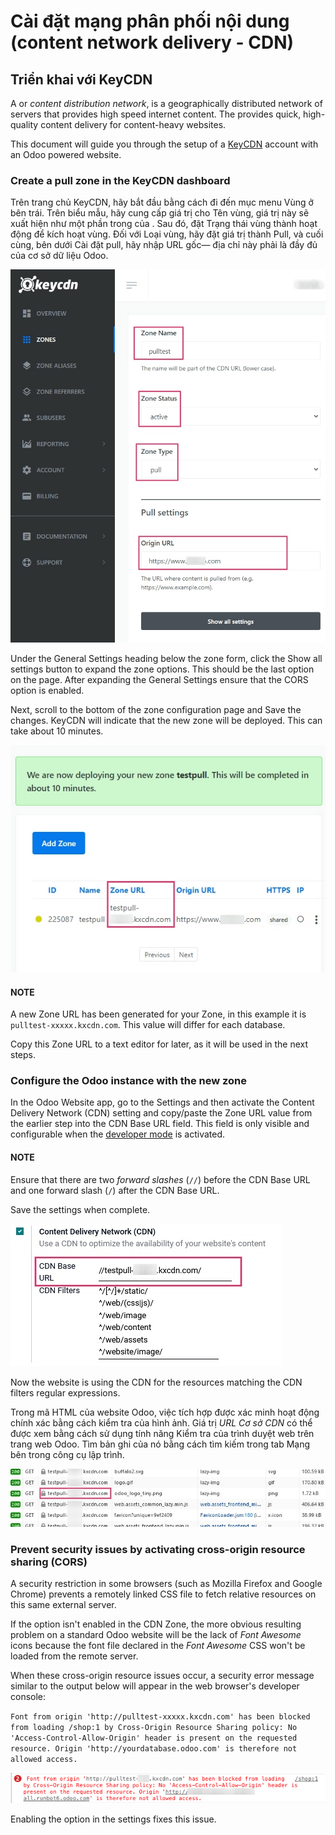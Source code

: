 # Cài đặt mạng phân phối nội dung (content network delivery - CDN)

<a id="reference-cdn-keycdn"></a>

## Triển khai với KeyCDN

A  or *content distribution network*, is a geographically
distributed network of servers that provides high speed internet content. The  provides quick, high-quality content delivery for content-heavy websites.

This document will guide you through the setup of a [KeyCDN](https://www.keycdn.com) account with an Odoo powered website.

### Create a pull zone in the KeyCDN dashboard

Trên trang chủ KeyCDN, hãy bắt đầu bằng cách đi đến mục menu Vùng ở bên trái. Trên biểu mẫu, hãy cung cấp giá trị cho Tên vùng, giá trị này sẽ xuất hiện như một phần trong  của . Sau đó, đặt Trạng thái vùng thành hoạt động để kích hoạt vùng. Đối với Loại vùng, hãy đặt giá trị thành Pull, và cuối cùng, bên dưới Cài đặt pull, hãy nhập URL gốc— địa chỉ này phải là  đầy đủ của cơ sở dữ liệu Odoo.

![Trang cấu hình Zone của KeyCDN.](../../../../.gitbook/assets/keycdn-zone.png)

Under the General Settings heading below the zone form, click the Show all
settings button to expand the zone options. This should be the last option on the page. After
expanding the General Settings ensure that the CORS option is
enabled.

Next, scroll to the bottom of the zone configuration page and Save the changes. KeyCDN
will indicate that the new zone will be deployed. This can take about 10 minutes.

![KeyCDN deploying the new Zone.](../../../../.gitbook/assets/zone-url.png)

#### NOTE
A new Zone URL has been generated for your Zone, in this example it is
`pulltest-xxxxx.kxcdn.com`. This value will differ for each database.

Copy this Zone URL to a text editor for later, as it will be used in the next steps.

### Configure the Odoo instance with the new zone

In the Odoo Website app, go to the Settings and then activate the
Content Delivery Network (CDN) setting and copy/paste the Zone URL value
from the earlier step into the CDN Base URL field. This field is only visible and
configurable when the [developer mode](applications/general/developer_mode.md#developer-mode) is activated.

#### NOTE
Ensure that there are two *forward slashes* (`//`) before the CDN Base URL and one
forward slash (`/`) after the CDN Base URL.

Save the settings when complete.

![Kích hoạt cài đặt CDN trong Odoo.](../../../../.gitbook/assets/cdn-base-url.png)

Now the website is using the CDN for the resources matching the CDN filters regular
expressions.

Trong mã HTML của website Odoo, việc tích hợp  được xác minh hoạt động chính xác bằng cách kiểm tra  của hình ảnh. Giá trị *URL Cơ sở CDN* có thể được xem bằng cách sử dụng tính năng Kiểm tra của trình duyệt web trên trang web Odoo. Tìm bản ghi của nó bằng cách tìm kiếm trong tab Mạng bên trong công cụ lập trình.

![The CDN Base URL can be seen using the inspect function on the Odoo website.](../../../../.gitbook/assets/test-pull.png)

### Prevent security issues by activating cross-origin resource sharing (CORS)

A security restriction in some browsers (such as Mozilla Firefox and Google Chrome) prevents a
remotely linked CSS file to fetch relative resources on this same external server.

If the  option isn't enabled in the CDN
Zone, the more obvious resulting problem on a standard Odoo website will be the lack of *Font
Awesome* icons because the font file declared in the *Font Awesome* CSS won't be loaded from the
remote server.

When these cross-origin resource issues occur, a security error message similar to the output
below will appear in the web browser's developer console:

`Font from origin 'http://pulltest-xxxxx.kxcdn.com' has been blocked from loading /shop:1 by
Cross-Origin Resource Sharing policy: No 'Access-Control-Allow-Origin' header is present on the
requested resource. Origin 'http://yourdatabase.odoo.com' is therefore not allowed access.`

![Error message populated in the browser console.](../../../../.gitbook/assets/odoo-security-message.png)

Enabling the  option in the  settings fixes this issue.
